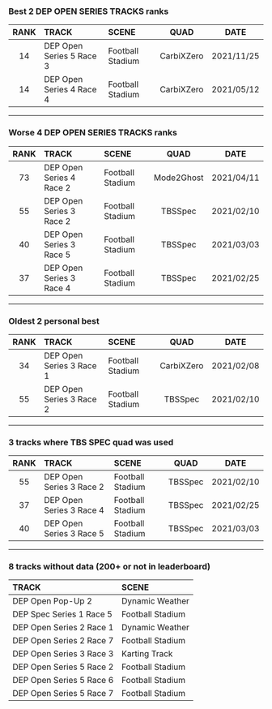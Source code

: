 ### Best 2 DEP OPEN SERIES TRACKS ranks
|RANK|TRACK|SCENE|QUAD|DATE|
|:---:|:---|:---|:---:|:---:|
|14|DEP Open Series 5 Race 3|Football Stadium|CarbiXZero|2021/11/25|
|14|DEP Open Series 4 Race 4|Football Stadium|CarbiXZero|2021/05/12|
---
### Worse 4 DEP OPEN SERIES TRACKS ranks
|RANK|TRACK|SCENE|QUAD|DATE|
|:---:|:---|:---|:---:|:---:|
|73|DEP Open Series 4 Race 2|Football Stadium|Mode2Ghost|2021/04/11|
|55|DEP Open Series 3 Race 2|Football Stadium|TBSSpec|2021/02/10|
|40|DEP Open Series 3 Race 5|Football Stadium|TBSSpec|2021/03/03|
|37|DEP Open Series 3 Race 4|Football Stadium|TBSSpec|2021/02/25|
---
### Oldest 2 personal best
|RANK|TRACK|SCENE|QUAD|DATE|
|:---:|:---|:---|:---:|:---:|
|34|DEP Open Series 3 Race 1|Football Stadium|CarbiXZero|2021/02/08|
|55|DEP Open Series 3 Race 2|Football Stadium|TBSSpec|2021/02/10|
---
### 3 tracks where TBS SPEC quad was used
|RANK|TRACK|SCENE|QUAD|DATE|
|:---:|:---|:---|:---:|:---:|
|55|DEP Open Series 3 Race 2|Football Stadium|TBSSpec|2021/02/10|
|37|DEP Open Series 3 Race 4|Football Stadium|TBSSpec|2021/02/25|
|40|DEP Open Series 3 Race 5|Football Stadium|TBSSpec|2021/03/03|
---
### 8 tracks without data (200+ or not in leaderboard)
|TRACK|SCENE|
|:---|:---|
|DEP Open Pop-Up 2|Dynamic Weather|
|DEP Spec Series 1 Race 5|Football Stadium|
|DEP Open Series 2 Race 1|Dynamic Weather|
|DEP Open Series 2 Race 7|Football Stadium|
|DEP Open Series 3 Race 3|Karting Track|
|DEP Open Series 5 Race 2|Football Stadium|
|DEP Open Series 5 Race 6|Football Stadium|
|DEP Open Series 5 Race 7|Football Stadium|
